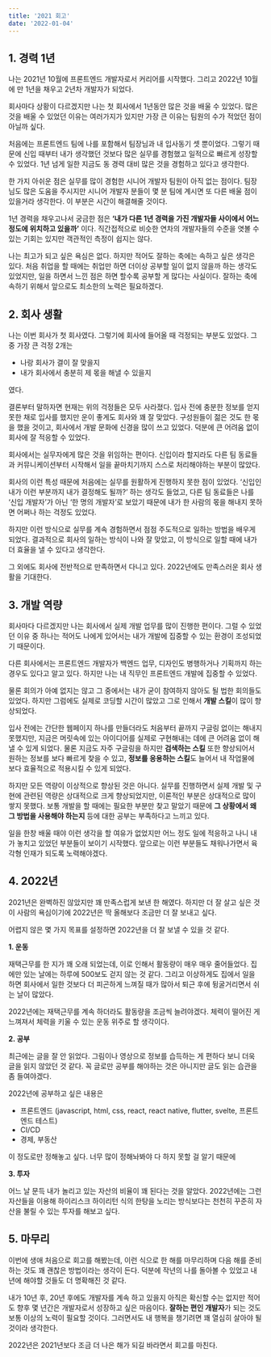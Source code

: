 ```yaml
---
title: '2021 회고'
date: '2022-01-04'
---
```


## 1. 경력 1년

나는 2021년 10월에 프론트엔드 개발자로서 커리어를 시작했다. 그리고 2022년 10월에 만 1년을 채우고 2년차 개발자가 되었다.

회사마다 상황이 다르겠지만 나는 첫 회사에서 1년동안 많은 것을 배울 수 있었다. 많은 것을 배울 수 있었던 이유는 여러가지가 있지만 가장 큰 이유는 팀원의 수가 적었던 점이 아닐까 싶다.

처음에는 프론트엔드 팀에 나를 포함해서 팀장님과 내 입사동기 셋 뿐이었다. 그렇기 때문에 신입 때부터 내가 생각했던 것보다 많은 실무를 경험했고 일적으로 빠르게 성장할 수 있었다. 1년 넘게 일한 지금도 동 경력 대비 많은 것을 경험하고 있다고 생각한다.

한 가지 아쉬운 점은 실무를 많이 경험한 시니어 개발자 팀원이 아직 없는 점이다. 팀장님도 많은 도움을 주시지만 시니어 개발자 분들이 몇 분 팀에 계시면 또 다른 배울 점이 있을거라 생각한다. 이 부분은 시간이 해결해줄 것이다.

1년 경력을 채우고나서 궁금한 점은 **‘내가 다른 1년 경력을 가진 개발자들 사이에서 어느 정도에 위치하고 있을까’** 이다. 직간접적으로 비슷한 연차의 개발자들의 수준을 엿볼 수 있는 기회는 있지만 객관적인 측정이 쉽지는 않다.

나는 최고가 되고 싶은 욕심은 없다. 하지만 적어도 잘하는 축에는 속하고 싶은 생각은 있다. 처음 취업을 할 때에는 취업만 하면 더이상 공부할 일이 없지 않을까 하는 생각도 있었지만, 일을 하면서 느낀 점은 하면 할수록 공부할 게 많다는 사실이다. 잘하는 축에 속하기 위해서 앞으로도 최소한의 노력은 필요하겠다.

## 2. 회사 생활

나는 이번 회사가 첫 회사였다. 그렇기에 회사에 들어올 때 걱정되는 부분도 있었다. 그 중 가장 큰 걱정 2개는

- 나랑 회사가 결이 잘 맞을지
- 내가 회사에서 충분히 제 몫을 해낼 수 있을지

였다.

결론부터 말하자면 현재는 위의 걱정들은 모두 사라졌다. 입사 전에 충분한 정보를 얻지 못한 채로 입사를 했지만 운이 좋게도 회사와 꽤 잘 맞았다. 구성원들이 젊은 것도 한 몫을 했을 것이고, 회사에서 개발 문화에 신경을 많이 쓰고 있었다. 덕분에 큰 어려움 없이 회사에 잘 적응할 수 있었다.

회사에서는 실무자에게 많은 것을 위임하는 편이다. 신입이라 할지라도 다른 팀 동료들과 커뮤니케이션부터 시작해서 일을 끝마치기까지 스스로 처리해야하는 부분이 많았다.

회사의 이런 특성 때문에 처음에는 실무를 원활하게 진행하지 못한 점이 있었다. ‘신입인 내가 이런 부분까지 내가 결정해도 될까?’ 하는 생각도 들었고, 다른 팀 동료들은 나를 ‘신입 개발자’가 아닌 ‘한 명의 개발자’로 보았기 때문에 내가 한 사람의 몫을 해내지 못하면 어쩌나 하는 걱정도 있었다.

하지만 이런 방식으로 실무를 계속 경험하면서 점점 주도적으로 일하는 방법을 배우게 되었다. 결과적으로 회사의 일하는 방식이 나와 잘 맞았고, 이 방식으로 일할 때에 내가 더 효율을 낼 수 있다고 생각한다.

그 외에도 회사에 전반적으로 만족하면서 다니고 있다. 2022년에도 만족스러운 회사 생활을 기대한다.

## 3. 개발 역량

회사마다 다르겠지만 나는 회사에서 실제 개발 업무를 많이 진행한 편이다. 그럴 수 있었던 이유 중 하나는 적어도 나에게 있어서는 내가 개발에 집중할 수 있는 환경이 조성되었기 때문이다.

다른 회사에서는 프론트엔드 개발자가 백엔드 업무, 디자인도 병행하거나 기획까지 하는 경우도 있다고 알고 있다. 하지만 나는 내 직무인 프론트엔드 개발에 집중할 수 있었다.

물론 회의가 아예 없지는 않고 그 중에서는 내가 굳이 참여하지 않아도 될 법한 회의들도 있었다. 하지만 그럼에도 실제로 코딩할 시간이 많았고 그로 인해서 **개발 스킬**이 많이 향상되었다.

입사 전에는 간단한 웹페이지 하나를 만들더라도 처음부터 끝까지 구글링 없이는 해내지 못했지만, 지금은 머릿속에 있는 아이디어를 실제로 구현해내는 데에 큰 어려움 없이 해낼 수 있게 되었다. 물론 지금도 자주 구글링을 하지만 **검색하는 스킬** 또한 향상되어서 원하는 정보를 보다 빠르게 찾을 수 있고, **정보를 응용하는 스킬**도 늘어서 내 작업물에 보다 효율적으로 적용시킬 수 있게 되었다.

하지만 모든 역량이 이상적으로 향상된 것은 아니다. 실무를 진행하면서 실제 개발 및 구현에 관련된 역량은 상대적으로 크게 향상되었지만, 이론적인 부분은 상대적으로 많이 쌓지 못했다. 보통 개발을 할 때에는 필요한 부분만 찾고 말았기 때문에 **그 상황에서 왜 그 방법을 사용해야 하는지** 등에 대한 공부는 부족하다고 느끼고 있다.

일을 한창 배울 때야 이런 생각을 할 여유가 없었지만 어느 정도 일에 적응하고 나니 내가 놓치고 있었던 부분들이 보이기 시작했다. 앞으로는 이런 부분들도 채워나가면서 육각형 인재가 되도록 노력해야겠다.

## 4. 2022년

2021년은 완벽하진 않았지만 꽤 만족스럽게 보낸 한 해였다. 하지만 더 잘 살고 싶은 것이 사람의 욕심이기에 2022년은 딱 올해보다 조금만 더 잘 보내고 싶다.

어렵지 않은 몇 가지 목표를 설정하면 2022년을 더 잘 보낼 수 있을 것 같다.

**1. 운동**

재택근무를 한 지가 꽤 오래 되었는데, 이로 인해서 활동량이 매우 매우 줄어들었다. 집에만 있는 날에는 하루에 500보도 걷지 않는 것 같다. 그리고 이상하게도 집에서 일을 하면 회사에서 일한 것보다 더 피곤하게 느껴질 때가 많아서 퇴근 후에 뒹굴거리면서 쉬는 날이 많았다.

2022년에는 재택근무를 계속 하더라도 활동량을 조금씩 늘려야겠다. 체력이 떨어진 게 느껴져서 체력을 키울 수 있는 운동 위주로 할 생각이다.

**2. 공부**

최근에는 글을 잘 안 읽었다. 그림이나 영상으로 정보를 습득하는 게 편하다 보니 더욱 글을 읽지 않았던 것 같다. 꼭 글로만 공부를 해야하는 것은 아니지만 글도 읽는 습관을 좀 들여야겠다.

2022년에 공부하고 싶은 내용은

- 프론트엔드 (javascript, html, css, react, react native, flutter, svelte, 프론트엔드 테스트)
- CI/CD
- 경제, 부동산

이 정도로만 정해놓고 싶다. 너무 많이 정해놔봐야 다 하지 못할 걸 알기 때문에

**3. 투자**

어느 날 문득 내가 놀리고 있는 자산의 비율이 꽤 된다는 것을 알았다. 2022년에는 그런 자산들을 이용해 하이리스크 하이리턴 식의 한탕을 노리는 방식보다는 천천히 꾸준히 자산을 불릴 수 있는 투자를 해보고 싶다.

## 5. 마무리

이번에 생애 처음으로 회고를 해봤는데, 이런 식으로 한 해를 마무리하며 다음 해를 준비하는 것도 꽤 괜찮은 방법이라는 생각이 든다. 덕분에 작년의 나를 돌아볼 수 있었고 내년에 해야할 것들도 더 명확해진 것 같다.

내가 10년 후, 20년 후에도 개발자를 계속 하고 있을지 아직은 확신할 수는 없지만 적어도 향후 몇 년간은 개발자로서 성장하고 싶은 마음이다. **잘하는 편인 개발자**가 되는 것도 보통 이상의 노력이 필요할 것이다. 그러면서도 내 행복을 챙기려면 꽤 열심히 살아야 될 것이라 생각한다.

2022년은 2021년보다 조금 더 나은 해가 되길 바라면서 회고를 마친다.